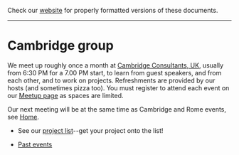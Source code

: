 Check our [website](http://rustaceans.uk/) for
properly formatted versions of these documents.

---

# Cambridge group

We meet up roughly once a month at [Cambridge Consultants, UK](https://www.cambridgeconsultants.com), usually from 6:30 PM
for a 7.00 PM start, to learn from guest speakers, and from each other, and to work on projects. Refreshments are provided by our hosts (and sometimes pizza too). You must register to attend each event on our [Meetup page](https://www.meetup.com/Cambridge-Rust-Meetup/) as spaces are limited.

Our next meeting will be at the same time as Cambridge and Rome events, see [Home](http://rustaceans.uk/).

* See our [project list](Projects.md)--get your project onto the list!

* [Past events](PastEvents.md)

